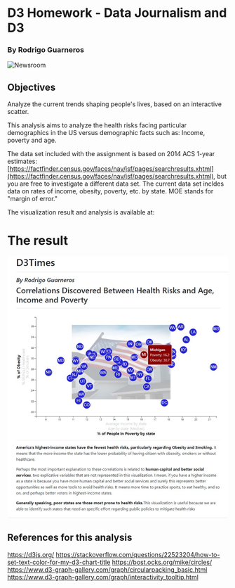 # D3 Homework - Data Journalism and D3
### By Rodrigo Guarneros

![Newsroom](https://media.giphy.com/media/v2xIous7mnEYg/giphy.gif)

## Objectives

Analyze the current trends shaping people's lives, based on an interactive scatter.

This analysis aims to analyze the health risks facing particular demographics in the US versus demographic facts such as: Income, poverty and age. 

The data set included with the assignment is based on 2014 ACS 1-year estimates: [https://factfinder.census.gov/faces/nav/jsf/pages/searchresults.xhtml](https://factfinder.census.gov/faces/nav/jsf/pages/searchresults.xhtml), but you are free to investigate a different data set. The current data set incldes data on rates of income, obesity, poverty, etc. by state. MOE stands for "margin of error."

The visualization result and analysis is available at: 

# The result
![Newsroom](https://github.com/RodGuarneros/D3_data_journalism/blob/master/static/image/ScreenRodGuarneros.jpg)

## References for this analysis

https://d3js.org/
https://stackoverflow.com/questions/22523204/how-to-set-text-color-for-my-d3-chart-title
https://bost.ocks.org/mike/circles/
https://www.d3-graph-gallery.com/graph/circularpacking_basic.html
https://www.d3-graph-gallery.com/graph/interactivity_tooltip.html
